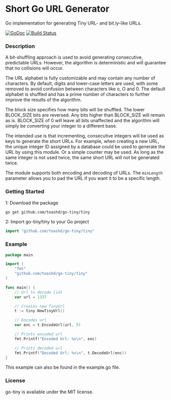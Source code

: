 # Short Go URL Generator

Go implementation for generating Tiny URL- and bit.ly-like URLs.

[![GoDoc](https://godoc.org/github.com/toashd/go-tiny/tiny?status.svg)](https://godoc.org/github.com/toashd/go-tiny/tiny)
[![Build Status](https://travis-ci.org/toashd/go-tiny.svg)](https://travis-ci.org/toashd/go-tiny)

### Description
A bit-shuffling approach is used to avoid generating consecutive, predictable URLs. However, the algorithm is deterministic and will guarantee that no collisions will occur.

The URL alphabet is fully customizable and may contain any number of characters. By default, digits and lower-case letters are used, with some removed to avoid confusion between characters like o, O and 0. The default alphabet is shuffled and has a prime number of characters to further improve the results of the algorithm.

The block size specifies how many bits will be shuffled. The lower BLOCK_SIZE bits are reversed. Any bits higher than BLOCK_SIZE will remain as is. BLOCK_SIZE of 0 will leave all bits unaffected and the algorithm will simply be converting your integer to a different base.

The intended use is that incrementing, consecutive integers will be used as keys to generate the short URLs. For example, when creating a new URL, the unique integer ID assigned by a database could be used to generate the URL by using this module. Or a simple counter may be used. As long as the same integer is not used twice, the same short URL will not be generated twice.

The module supports both encoding and decoding of URLs. The `minLength` parameter allows you to pad the URL if you want it to be a specific length.


### Getting Started

1: Download the package

```bash
go get github.com/toashd/go-tiny/tiny
```

2: Import go-tiny/tiny to your Go project

```go
import "github.com/toashd/go-tiny/tiny"
```

### Example

```go
package main

import (
	"fmt"
	"github.com/toashd/go-tiny/tiny"
)

func main() {
	// Url to decode (id)
	var url = 1337

	// Creates new TinyUrl
	t := tiny.NewTinyUrl()

	// Encodes url
	var enc = t.EncodeUrl(url, 5)

	// Prints encoded url
	fmt.Printf("Encoded Url: %s\n", enc)

	// Prints decoded url
	fmt.Printf("Decoded Url: %v\n", t.DecodeUrl(enc))
}
```

This example can also be found in the example.go file.

### License

go-tiny is available under the MIT license.

